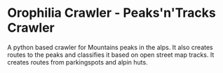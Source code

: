 # Orophilia Crawler - Peaks'n'Tracks Crawler
A python based crawler for Mountains peaks in the alps. It also creates routes to the peaks and classifies it based on open street map tracks. 
It creates routes from parkingspots and alpin huts.
